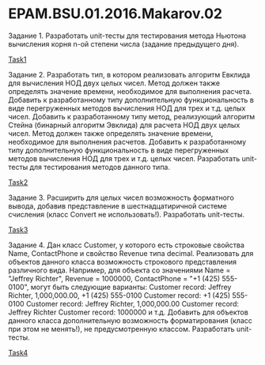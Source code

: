 # EPAM.BSU.01.2016.Makarov.02
Задание 1. 
Разработать unit-тесты для тестирования метода Ньютона вычисления корня n-ой степени числа (задание предыдущего дня).

<a href="https://github.com/RomanMakarov1002/EPAM.BSU.01.2016.Makarov.01/tree/master/EPAM%20BSU%2001%202016%20Makarov%2001"> Task1 </a>

Задание 2. 
Разработать тип, в котором реализовать алгоритм Евклида для вычисления НОД двух целых чисел. Метод должен также  определять значение времени, необходимое для выполнения расчета. Добавить к разработанному типу дополнительную функциональность в виде перегруженных методов вычисления НОД для трех и т.д. целых чисел. 
Добавить к разработанному типу метод, реализующий алгоритм Стейна (бинарный алгоритм Эвклида) для расчета НОД двух целых чисел. Метод должен также  определять значение времени, необходимое для выполнения расчетов. Добавить к разработанному типу дополнительную функциональность в виде перегруженных методов вычисления НОД для трех и т.д. целых чисел.
Разработать unit-тесты для тестирования методов данного типа.

<a href="https://github.com/RomanMakarov1002/EPAM.BSU.01.2016.Makarov.02/tree/master/NOD"> Task2 </a>

Задание 3. 
Расширить для целых чисел возможность форматного вывода, добавив представление в шестнадцатиричной системе счисления (класс Convert не использовать!). 
Разработать unit-тесты.

<a href="https://github.com/RomanMakarov1002/EPAM.BSU.01.2016.Makarov.02/tree/master/Task3Day2"> Task3 </a>

Задание 4.
Дан класс Customer, у которого есть строковые свойства Name, ContactPhone и свойство Revenue типа decimal. Реализовать для объектов данного класса возможность строкового представления различного вида. Например, для объекта со значениями Name = "Jeffrey Richter", Revenue = 1000000, ContactPhone = "+1 (425) 555-0100", могут быть следующие варианты: 
Customer record: Jeffrey Richter,  1,000,000.00, +1 (425) 555-0100
Customer record: +1 (425) 555-0100
Customer record: Jeffrey Richter, 1,000,000.00
Customer record: Jeffrey Richter
Customer record: 1000000 и т.д.
Добавить для объектов данного класса дополнительную возможность форматирования (класс при этом не менять!), не предусмотренную классом. 
Разработать unit-тесты.

<a href="https://github.com/RomanMakarov1002/EPAM.BSU.01.2016.Makarov.02/tree/master/Task4Day2"> Task4 </a>
